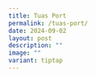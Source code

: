 ```yaml
---
title: Tuas Port
permalink: /tuas-port/
date: 2024-09-02
layout: post
description: ""
image: ""
variant: tiptap
---
```

